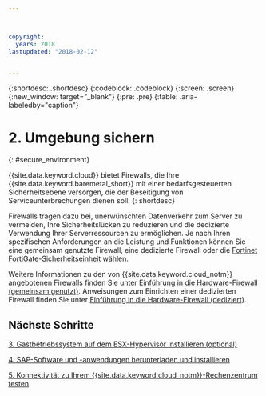 ```yaml
---



copyright:
  years: 2018
lastupdated: "2018-02-12"


---
```


{:shortdesc: .shortdesc}
{:codeblock: .codeblock}
{:screen: .screen}
{:new_window: target="_blank"}
{:pre: .pre}
{:table: .aria-labeledby="caption"}

# 2. Umgebung sichern
{: #secure_environment}

{{site.data.keyword.cloud}} bietet Firewalls, die Ihre {{site.data.keyword.baremetal_short}} mit einer bedarfsgesteuerten Sicherheitsebene versorgen, die der Beseitigung von Serviceunterbrechungen dienen soll.
{: shortdesc}

Firewalls tragen dazu bei, unerwünschten Datenverkehr zum Server zu vermeiden, Ihre Sicherheitslücken zu reduzieren und die dedizierte Verwendung Ihrer Serverressourcen zu ermöglichen. Je nach Ihren spezifischen Anforderungen an die Leistung und Funktionen können Sie eine gemeinsam genutzte Firewall, eine dedizierte Firewall oder die [Fortinet FortiGate-Sicherheitseinheit](https://console.bluemix.net/docs/infrastructure/fortigate-10g/getting-started.html#getting-started-with-fortigate-security-appliance-10gbs) wählen.

Weitere Informationen zu den von {{site.data.keyword.cloud_notm}} angebotenen Firewalls finden Sie unter [Einführung in die Hardware-Firewall (gemeinsam genutzt)](https://console.bluemix.net/docs/infrastructure/hardware-firewall-shared/getting-started.html#getting-started). Anweisungen zum Einrichten einer dedizierten Firewall finden Sie unter [Einführung in die Hardware-Firewall (dediziert)](https://console.bluemix.net/docs/infrastructure/hardware-firewall-dedicated/getting-started.html#getting-started).

## Nächste Schritte

  [3. Gastbetriebssystem auf dem ESX-Hypervisor installieren (optional)](/docs/infrastructure/sap-hana/hana-installing-guest-operating-system-VMware-deployments.html)

  [4. SAP-Software und -anwendungen herunterladen und installieren](/docs/infrastructure/sap-hana/hana-installing-SAP-landscape.html)
  
  [5. Konnektivität zu Ihrem {{site.data.keyword.cloud_notm}}-Rechenzentrum testen](/docs/infrastructure/sap-hana/hana-testing-connectivity.html)
